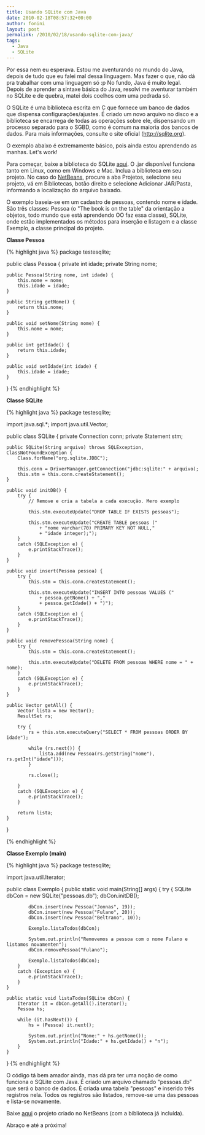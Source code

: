 ```yaml
---
title: Usando SQLite com Java
date: 2010-02-18T08:57:32+00:00
author: fonini
layout: post
permalink: /2010/02/18/usando-sqlite-com-java/
tags:
  - Java
  - SQLite
---
```

Por essa nem eu esperava. Estou me aventurando no mundo do Java, depois de tudo que eu falei mal dessa linguagem. Mas fazer o que, não dá pra trabalhar com uma linguagem só :p No fundo, Java é muito legal. Depois de aprender a sintaxe básica do Java, resolvi me aventurar também no SQLite e de quebra, matei dois coelhos com uma pedrada só.

O SQLite é uma biblioteca escrita em C que fornece um banco de dados que dispensa configurações/ajustes. É criado um novo arquivo no disco e a biblioteca se encarrega de todas as operações sobre ele, dispensando um processo separado para o SGBD, como é comum na maioria dos bancos de dados. Para mais informações, consulte o site oficial (<a href="http://sqlite.org" rel="externo">http://sqlite.org</a>).

O exemplo abaixo é extremamente básico, pois ainda estou aprendendo as manhas. Let's work!

Para começar, baixe a biblioteca do SQLite <a href="http://www.zentus.com/sqlitejdbc" rel="externo">aqui</a>. O .jar disponível funciona tanto em Linux, como em Windows e Mac. Inclua a biblioteca em seu projeto. No caso do <a href="http://netbeans.org" rel="externo">NetBeans</a>, procure a aba Projetos, selecione seu projeto, vá em Bibliotecas, botão direito e selecione Adicionar JAR/Pasta, informando a localização do arquivo baixado.

O exemplo baseia-se em um cadastro de pessoas, contendo nome e idade. São três classes: Pessoa (o "The book is on the table" da orientação a objetos, todo mundo que está aprendendo OO faz essa classe), SQLite, onde estão implementados os métodos para inserção e listagem e a classe Exemplo, a classe principal do projeto.

**Classe Pessoa**

{% highlight java %}
package testesqlite;

public class Pessoa {
	private int idade;
	private String nome;

	public Pessoa(String nome, int idade) {
		this.nome = nome;  
		this.idade = idade;
	}

	public String getNome() {	  
		return this.nome;
	}

	public void setNome(String nome) {	  
		this.nome = nome;
	}

	public int getIdade() {
		return this.idade;
	}

	public void setIdade(int idade) {
		this.idade = idade;
	}
}
{% endhighlight %}

**Classe SQLite**

{% highlight java %}
package testesqlite;

import java.sql.*;
import java.util.Vector;

public class SQLite {
	private Connection conn;
	private Statement stm;

	public SQLite(String arquivo) throws SQLException, ClassNotFoundException {
		Class.forName("org.sqlite.JDBC");

		this.conn = DriverManager.getConnection("jdbc:sqlite:" + arquivo);
		this.stm = this.conn.createStatement();
	}

	public void initDB() {	  
		try {
			// Remove e cria a tabela a cada execução. Mero exemplo

			this.stm.executeUpdate("DROP TABLE IF EXISTS pessoas");

			this.stm.executeUpdate("CREATE TABLE pessoas ("
				+ "nome varchar(70) PRIMARY KEY NOT NULL,"
				+ "idade integer);");
		} 
		catch (SQLException e) {
			e.printStackTrace();  
		}  
	}

	public void insert(Pessoa pessoa) {		  
		try {		  
			this.stm = this.conn.createStatement();
		  
			this.stm.executeUpdate("INSERT INTO pessoas VALUES ("
				+ pessoa.getNome() + ","
				+ pessoa.getIdade() + ")");
		}
		catch (SQLException e) {
			e.printStackTrace();
		}
	}

	public void removePessoa(String nome) {		  
		try {		  
			this.stm = this.conn.createStatement();

			this.stm.executeUpdate("DELETE FROM pessoas WHERE nome = " + nome);
		}
		catch (SQLException e) {
			e.printStackTrace();  
		}  
	}

	public Vector getAll() {
		Vector lista = new Vector();	  
		ResultSet rs;

		try {
			rs = this.stm.executeQuery("SELECT * FROM pessoas ORDER BY idade");

			while (rs.next()) {
				lista.add(new Pessoa(rs.getString("nome"), rs.getInt("idade")));
			}

			rs.close();

		}
		catch (SQLException e) {
			e.printStackTrace();
		}

		return lista;
	}
}
  
{% endhighlight %}

**Classe Exemplo (main)**

{% highlight java %}
package testesqlite;

import java.util.Iterator;

public class Exemplo {
	public static void main(String[] args) {
		try {
			SQLite dbCon = new SQLite("pessoas.db");
			dbCon.initDB();

			dbCon.insert(new Pessoa("Jonnas", 19));
			dbCon.insert(new Pessoa("Fulano", 20));
			dbCon.insert(new Pessoa("Beltrano", 10));

			Exemplo.listaTodos(dbCon);

			System.out.println("Removemos a pessoa com o nome Fulano e listamos novamenten");
			dbCon.removePessoa("Fulano");

			Exemplo.listaTodos(dbCon);
		}
		catch (Exception e) {
			e.printStackTrace();
		}  
	}

	public static void listaTodos(SQLite dbCon) {
		Iterator it = dbCon.getAll().iterator();
		Pessoa hs;

		while (it.hasNext()) {
			hs = (Pessoa) it.next();

			System.out.println("Nome:" + hs.getNome());
			System.out.println("Idade:" + hs.getIdade() + "n");
		}
	}
}
{% endhighlight %}

O código tá bem amador ainda, mas dá pra ter uma noção de como funciona o SQLite com Java. É criado um arquivo chamado "pessoas.db" que será o banco de dados. É criada uma tabela "pessoas" e inserido três registros nela. Todos os registros são listados, remove-se uma das pessoas e lista-se novamente.

Baixe [aqui](https://www.dropbox.com/s/87c3ax23ljrwztw/TesteSQLite.rar?dl=0) o projeto criado no NetBeans (com a biblioteca já incluída).

Abraço e até a próxima!